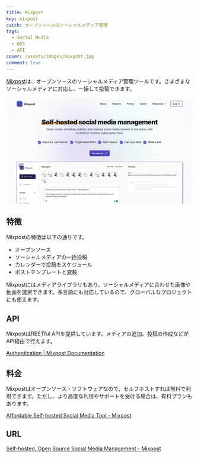 ```yaml
---
title: Mixpost
key: mixpost
catch: オープンソースのソーシャルメディア管理
tags:
  - Social Media
  - OSS
  - API
cover: /assets/images/mixpost.jpg
comment: true
---
```


[Mixpost](https://mixpost.app/)は、オープンソースのソーシャルメディア管理ツールです。さまざまなソーシャルメディアに対応し、一括して投稿できます。

[![MixpostのWebサイト](/assets/images/mixpost.jpg)](https://mixpost.app/)

<!--more-->

## 特徴

Mixpostの特徴は以下の通りです。

- オープンソース
- ソーシャルメディアの一括投稿
- カレンダーで投稿をスケジュール
- ポストテンプレートと変数

Mixpostにはメディアライブラリもあり、ソーシャルメディアに合わせた画像や動画を選択できます。多言語にも対応しているので、グローバルなプロジェクトにも使えます。

## API

MixpostはRESTful APIを提供しています。メディアの追加、投稿の作成などがAPI経由で行えます。

[Authentication \| Mixpost Documentation](https://docs.mixpost.app/api/authentication)

## 料金

Mixpostはオープンソース・ソフトウェアなので、セルフホストすれば無料で利用できます。ただし、より高度な利用やサポートを受ける場合は、有料プランもあります。

[Affordable Self-hosted Social Media Tool - Mixpost](https://mixpost.app/pricing)

## URL

[Self-hosted, Open Source Social Media Management - Mixpost](https://mixpost.app/)
